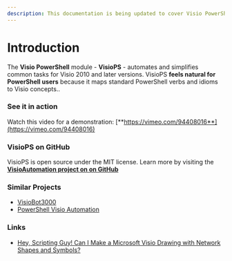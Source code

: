 ```yaml
---
description: This documentation is being updated to cover Visio PowerShell Version 4.0.0
---
```


# Introduction

The **Visio PowerShell** module - **VisioPS** - automates and simplifies common tasks for Visio 2010 and later versions. VisioPS **feels natural for PowerShell users** because it maps standard PowerShell verbs and idioms to Visio concepts..

### See it in action <a id="see-it-in-action"></a>

Watch this video for a demonstration: [**https://vimeo.com/94408016**](https://vimeo.com/94408016)

### VisioPS on GitHub <a id="see-it-in-action"></a>

VisioPS is open source under the MIT license. Learn more by visiting the [**VisioAutomation project on on GitHub**](https://github.com/saveenr/VisioAutomation)

### Similar Projects <a id="similar-projects"></a>

* [VisioBot3000](https://github.com/MikeShepard/VisioBot3000)
* [PowerShell Visio Automation](https://github.com/jrich523/PSVA)

### Links <a id="links"></a>

* [Hey, Scripting Guy! Can I Make a Microsoft Visio Drawing with Network Shapes and Symbols?](http://blogs.technet.com/b/heyscriptingguy/archive/2010/01/12/hey-scripting-guy-january-12-2010.aspx)

